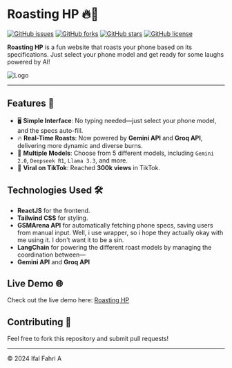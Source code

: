 # Roasting HP 🔥📱
[![GitHub issues](https://img.shields.io/github/issues/ifalfahri/roasting-hp)](https://github.com/ifalfahri/roasting-hp/issues)
[![GitHub forks](https://img.shields.io/github/forks/ifalfahri/roasting-hp)](https://github.com/ifalfahri/roasting-hp/network)
[![GitHub stars](https://img.shields.io/github/stars/ifalfahri/roasting-hp)](https://github.com/ifalfahri/roasting-hp/stargazers)
[![GitHub license](https://img.shields.io/github/license/ifalfahri/roasting-hp)](https://github.com/ifalfahri/roasting-hp/blob/main/LICENSE)

**Roasting HP** is a fun website that roasts your phone based on its specifications. Just select your phone model and get ready for some laughs powered by AI! 

![Logo](https://res.cloudinary.com/dyjxcujz4/image/upload/v1731567505/logoroasthp_icmpyv.svg)


---

## Features 🎯
- 🖥️ **Simple Interface**: No typing needed—just select your phone model, and the specs auto-fill.
- 🔥 **Real-Time Roasts**: Now powered by **Gemini API** and **Groq API**, delivering more dynamic and diverse burns.
- 🤖 **Multiple Models**: Choose from 5 different models, including `Gemini 2.0`, `Deepseek R1`, `Llama 3.3`, and more.
- 📱 **Viral on TikTok**: Reached **300k views** in TikTok.


## Technologies Used 🛠️
- **ReactJS** for the frontend.
- **Tailwind CSS** for styling.
- **GSMArena API** for automatically fetching phone specs, saving users from manual input. Well, i use wrapper, so i hope they actually okay with me using it. I don't want it to be a sin.
- **LangChain** for powering the different roast models by managing the coordination between—
- **Gemini API** and **Groq API**

## Live Demo 🌐

Check out the live demo here: [Roasting HP](https://roastinghp.vercel.app)


## Contributing 🤝
Feel free to fork this repository and submit pull requests!

---
© 2024 Ifal Fahri A
